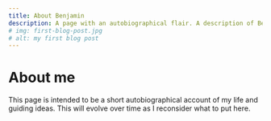 ```yaml
---
title: About Benjamin
description: A page with an autobiographical flair. A description of Benjamin
# img: first-blog-post.jpg
# alt: my first blog post
---
```


# About me 

This page is intended to be a short autobiographical account of my life and guiding ideas. This will evolve over time as I reconsider what to put here. 

